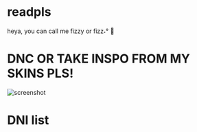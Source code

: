 # readpls

heya, you can call me fizzy or fizz˖° 🫧
# DNC OR TAKE INSPO FROM MY SKINS PLS!
![screenshot](https://media.tenor.com/X_m4x0tu6SEAAAAi/pink-pixel-hearts-cute-lolita-kawaii-soft.gif)
# DNI list
